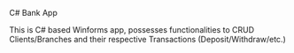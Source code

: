 C# Bank App

This is C# based Winforms app, possesses functionalities to CRUD Clients/Branches and their respective Transactions (Deposit/Withdraw/etc.)

